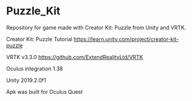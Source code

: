 # Puzzle_Kit
Repository for game made with Creator Kit: Puzzle from Unity and VRTK.

Creator Kit: Puzzle Tutorial https://learn.unity.com/project/creator-kit-puzzle

VRTK v3.3.0 https://github.com/ExtendRealityLtd/VRTK

Oculus integration 1.38

Unity 2019.2.0f1

Apk was built for Oculus Quest
